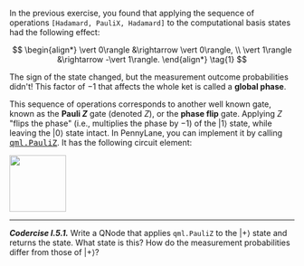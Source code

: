 In the previous exercise, you found that applying the sequence of operations
`[Hadamard, PauliX, Hadamard]` to the computational basis states had the
following effect:

$$
\begin{align*}
\vert 0\rangle &\rightarrow \vert 0\rangle, \\
\vert 1\rangle &\rightarrow -\vert 1\rangle.
\end{align*} \tag{1}
$$

The sign of the state changed, but the measurement outcome probabilities didn't!
This factor of $-1$ that affects the whole ket is called a **global phase**.

This sequence of operations corresponds to another well known gate, known as the
**Pauli $Z$** gate (denoted $Z$), or the **phase flip** gate.  Applying $Z$
"flips the phase" (i.e., multiplies the phase by $-1$) of the $\vert 1\rangle$
state, while leaving the $\vert 0\rangle$ state intact. In PennyLane, you can
implement it by calling <a
href="https://pennylane.readthedocs.io/en/stable/code/api/pennylane.PauliZ.html"
target="_blank"><tt>qml.PauliZ</tt></a>. It has the following circuit element:

<img src="pics/z.svg" alt="" width="100px">


---

***Codercise I.5.1.*** Write a QNode that applies `qml.PauliZ` to the $\vert
   +\rangle$ state and returns the state. What state is this? How do the
   measurement probabilities differ from those of $\vert +\rangle$?